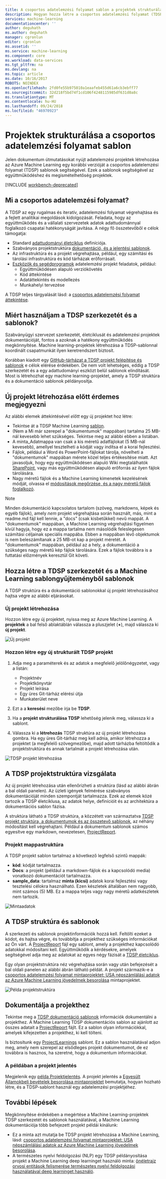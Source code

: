 ```yaml
---
title: A csoportos adatelemzési folyamat sablon a projektek strukturálása |} A Microsoft Docs
description: Hogyan hozza létre a csoportos adatelemzési folyamat (TDSP) sablonok az Azure Machine Learning, amely struktúra-projektek, az együttműködéshez
services: machine-learning
documentationcenter: ''
author: deguhath
ms.author: deguhath
manager: cgronlun
editor: cgronlun
ms.assetid: ''
ms.service: machine-learning
ms.component: core
ms.workload: data-services
ms.tgt_pltfrm: na
ms.devlang: na
ms.topic: article
ms.date: 10/16/2017
ROBOTS: NOINDEX
ms.openlocfilehash: 2fd0fe55b975010a1eaafeb455d61a6cb3ebff77
ms.sourcegitcommit: 32d218f5bd74f1cd106f4248115985df631d0a8c
ms.translationtype: MT
ms.contentlocale: hu-HU
ms.lasthandoff: 09/24/2018
ms.locfileid: "46970923"
---
```

# <a name="structure-projects-with-the-team-data-science-process-template"></a>Projektek strukturálása a csoportos adatelemzési folyamat sablon

Jelen dokumentum útmutatásokat nyújt adatelemzési projektek létrehozása az Azure Machine Learning egy korábbi verzióját a csoportos adatelemzési folyamat (TDSP) sablonok segítségével. Ezek a sablonok segítségével az együttműködéshez és megismételhetőség projektek. 

[!INCLUDE [workbench-deprecated](../../../includes/aml-deprecating-preview-2017.md)] 

## <a name="what-is-the-team-data-science-process"></a>Mi a csoportos adatelemzési folyamat?
A TDSP az egy rugalmas és iteratív, adatelemzési folyamat végrehajtása és a fejlett analitikai megoldások kidolgozását. Feladata, hogy az együttműködés és a vállalati szervezetek adatok adattudománnyal foglalkozó csapatai hatékonyságát javítása. A négy fő összetevőből e célok támogatja:

   * Standard [adattudományi életciklus](../team-data-science-process/lifecycle.md) definíciója.
   * Szabványos projektstruktúra [dokumentáció, és a jelentési sablonok](https://github.com/Azure/Azure-TDSP-ProjectTemplate).
   * Az infrastruktúra és a projekt végrehajtása, például, egy számítási és tárolási infrastruktúra és kód tárházak erőforrásait.
   * [Eszközök és segédprogramok](https://github.com/Azure/Azure-TDSP-Utilities) adatelemzési projekt feladatok, például:
      - Együttműködésen alapuló verziókövetés
      - Kód áttekintése
      - Adatáttekintés és modellezés
      - Munkahelyi tervezése

A TDSP teljes tárgyalását lásd: a [csoportos adatelemzési folyamat áttekintése](../team-data-science-process/overview.md).

## <a name="why-should-you-use-the-tdsp-structure-and-templates"></a>Miért használjam a TDSP szerkezetét és a sablonok?
Szabványügyi szervezet szerkezetét, életciklusát és adatelemzési projektek dokumentációját, fontos a azoknak a hatékony együttműködés megkönnyítése. Machine learning-projektek létrehozása a TDSP-sablonnal koordinált csapatmunkát ilyen keretrendszert biztosít.

Korábban kiadott egy [GitHub-tárházat a TDSP projekt felépítése és sablonok](https://github.com/Azure/Azure-TDSP-ProjectTemplate) e célok elérése érdekében. De nem volt lehetséges, eddig a TDSP szerkezetét és a egy adattudományi eszközt belül sablonok elindítását. Most is létrehozhat egy machine learning-projektet, amely a TDSP struktúra és a dokumentáció sablonok példányosítja. 

## <a name="things-to-note-before-creating-a-new-project"></a>Új projekt létrehozása előtt érdemes megjegyezni
Az alábbi elemek áttekintésével *előtt* egy új projektet hoz létre:
* Tekintse át a TDSP Machine Learning [sablon](https://aka.ms/tdspamlgithubrepo).
* (Nem a Mi már szerepel a "dokumentumok" mappában) tartalma 25 MB-nál kevesebb lehet szükséges. Tekintse meg az alábbi ebben a listában.
* A minta\_Adatmappa van csak a kis méretű adatfájlokat (5 MB-nál kevesebb), amellyel tesztelheti a kódját vagy indítsa el a korai fejlesztési.
* Fájlok, például a Word és PowerPoint-fájlokat tárolja, növelheti a "dokumentumok" mappában mérete közel teljes értékesítése miatt. Azt javasoljuk, hogy egy együttműködésen alapuló Wiki megtalálhatók [SharePoint](https://products.office.com/sharepoint/collaboration), vagy más együttműködésen alapuló erőforrás az ilyen fájlok tárolására.
* Nagy méretű fájlok és a Machine Learning kimenetek kezelésének módját, olvassa el [módosítások megőrzése, és a nagy méretű fájlok foglalkozó](http://aka.ms/aml-largefiles).

> [!NOTE]
> Minden dokumentáció kapcsolatos tartalom (szöveg, markdowns, képek és egyéb fájlok), amely *nem* projekt végrehajtása során használt, más, mint a readme.md fájl kell lennie, a "docs" (csak kisbetűkkel) nevű mappát. A "dokumentumok" mappában, a Machine Learning végrehajtási figyelmen kívül hagyja, hogy ez a mappa tartalma nem másolódik feleslegesen számítási céljainak speciális mappába. Ebben a mappában lévő objektumok is nem beleszámítanak a 25 MB-ot kap a projekt méretét. A "dokumentumok" mappában, például az a hely, a dokumentáció a szükséges nagy méretű kép fájlok tárolására. Ezek a fájlok továbbra is a futtatási előzmények keresztül Git követi. 

## <a name="instantiate-the-tdsp-structure-and-templates-from-the-machine-learning-template-gallery"></a>Hozza létre a TDSP szerkezetét és a Machine Learning sablongyűjteményből sablonok
A TDSP struktúra és a dokumentáció sablonokkal új projekt létrehozásához hajtsa végre az alábbi eljárásokat.

### <a name="create-a-new-project"></a>Új projekt létrehozása
Hozzon létre egy új projektet, nyissa meg az Azure Machine Learning. A **projektek** a bal felső ablaktáblán válassza a pluszjelet (**+**), majd válassza ki **új projekt**.

![Új projekt](./media/how-to-use-tdsp-in-azure-ml/instantiation-1.png)


### <a name="create-a-new-tdsp-structured-project"></a>Hozzon létre egy új strukturált TDSP projekt
   1. Adja meg a paraméterek és az adatok a megfelelő jelölőnégyzetet, vagy a listán:

      - Projektnév
      - Projektkönyvtár
      - Projekt leírása
      - Egy üres Git-tárház elérési útja
      - Munkaterület neve

   2. Ezt a a **keresési** mezőbe írja be **TDSP**. 
   3. Ha a **projekt strukturálása TDSP** lehetőség jelenik meg, válassza ki a sablont. 
   4. Válassza ki a **létrehozás** TDSP struktúra az új projekt létrehozása gombra. Ha egy üres Git-tárház meg kell adnia, amikor létrehozza a projektet (a megfelelő szövegmezőbe), majd adott tárházba feltöltődik a projektstruktúra és annak tartalmát a projekt létrehozása után.

![TDSP projekt létrehozása](./media/how-to-use-tdsp-in-azure-ml/instantiation-2.png)


## <a name="examine-the-tdsp-project-structure"></a>A TDSP projektstruktúra vizsgálata
Az új projekt létrehozása után ellenőrizheti a struktúra (lásd az alábbi ábrán a bal oldali panelen). Az üzleti igények felmérése szabványos dokumentációját minden szempontját tartalmazza. Ezek az elemek közé tartozik a TDSP életciklusa, az adatok helye, definícióit és az architektúra a dokumentációs sablon fázisa. 

A struktúra látható a TDSP struktúra, a közzétett van származtatva [TDSP projekt struktúra, a dokumentumok és az összetevő sablonok](https://github.com/Azure/Azure-TDSP-ProjectTemplate), az néhány módosítást kell végrehajtani. Például a dokumentum sablonok számos egyesítve egy markdown, nevezetesen, [ProjectReport](https://aka.ms/tdspamlgithubrepoprojectreport). 

### <a name="project-folder-structure"></a>Projekt mappastruktúra
A TDSP projekt sablon tartalmaz a következő legfelső szintű mappák:
   - **kód**: kódját tartalmazza.
   - **Docs**: a projekt (például a markdown-fájlok és a kapcsolódó media) vonatkozó dokumentációt tartalmazza.
   - **sample_data**: tartalmaz **minta (kicsi)** adatok korai fejlesztési vagy tesztelési célokra használható. Ezen készletek általában nem nagyobb, mint számos (5) MB. Ez a mappa teljes vagy nagy méretű adatkészletek nem tartozik.

![Mintaadatok](./media/how-to-use-tdsp-in-azure-ml/instantiation-3.png)


## <a name="use-the-tdsp-structure-and-templates"></a>A TDSP struktúra és sablonok
A szerkezeti és sablonok projektinformációk hozzá kell. Feltölti ezeket a kódot, és hajtsa végre, és továbbítja a projekthez szükséges információkat az Ön várt. A [ProjectReport](https://aka.ms/tdspamlgithubrepoprojectreport) fájl egy sablont, amely a projekthez kapcsolódó adatokkal módosítani kell. Együttműködik a kérdésekre, amelyek segítségével adja meg az adatokat az egyes négy fázisát a [TDSP életciklus](../team-data-science-process/lifecycle.md).

Egy olyan projektstruktúra néz végrehajtása során vagy után befejezését a bal oldali panelen az alábbi ábrán látható példát. A projekt származik-e a [csoportos adatelemzési folyamat mintaprojektet: USA népszámlálási adatok az Azure Machine Learning jövedelmek besorolása](https://github.com/Azure/MachineLearningSamples-TDSPUCIAdultIncome) mintaprojektet.

![Példa projektstruktúra](./media/how-to-use-tdsp-in-azure-ml/instantiation-4.png)

## <a name="document-your-project"></a>Dokumentálja a projekthez
Tekintse meg a [TDSP dokumentáció sablonok](https://github.com/Azure/Azure-TDSP-ProjectTemplate) információk dokumentálni a projekthez. A Machine Learning TDSP dokumentációs sablon az ajánlott az összes adatait a [ProjectReport](https://aka.ms/tdspamlgithubrepoprojectreport) fájlt. Ez a sablon olyan információkkal, amelyek kifejezetten a projekthez, ki kell tölteni. 

Is biztosítunk egy [ProjectLearnings](https://aka.ms/tdspamlgithubrepoprojectlearnings) sablont. Ez a sablon használatával adjon meg, amely nem szerepel az elsődleges projekt dokumentumot, de ez továbbra is hasznos, ha szeretné, hogy a dokumentum információkat. 

### <a name="example-project-report"></a>A példában a projekt jelentés
Megjelenik egy [példa Projektjelentés](https://github.com/Azure/MachineLearningSamples-TDSPUCIAdultIncome/blob/master/docs/deliverable_docs/ProjectReport.md). A projekt jelentés a [Egyesült Államokbeli bevételek besorolása mintaprojektet](https://github.com/Azure/MachineLearningSamples-TDSPUCIAdultIncome) bemutatja, hogyan hozható létre, és a TDSP-sablont használ egy adatelemzési projektjéhez.

## <a name="next-steps"></a>További lépések
Megkönnyítése érdekében a megértése a Machine Learning-projektek TDSP szerkezetét és sablonok használatával, a Machine Learning dokumentációja több befejezett projekt példái kínálunk:

- Ez a minta azt mutatja be TDSP projekt létrehozása a Machine Learning, lásd: [csoportos adatelemzési folyamat mintaprojektet: USA népszámlálási adatok az Azure Machine Learning jövedelmek besorolása](https://github.com/Azure/MachineLearningSamples-TDSPUCIAdultIncome).
- A természetes nyelvi feldolgozási (NLP) egy TDSP példányosítása projekt a Machine Learning deep learninget használó minta: [önéletrajz orvosi entitások felismerése természetes nyelvi feldolgozási használatával deep learninget használó](https://github.com/Azure/MachineLearningSamples-BiomedicalEntityExtraction).

